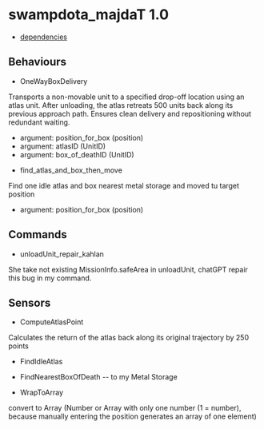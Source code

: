 swampdota_majdaT 1.0
====

* [dependencies](./dependencies.json)


Behaviours
---

* OneWayBoxDelivery

Transports a non-movable unit to a specified drop-off location using an atlas unit.
After unloading, the atlas retreats 500 units back along its previous approach path.
Ensures clean delivery and repositioning without redundant waiting.
- argument: position_for_box (position)
- argument: atlasID (UnitID)
- argument: box_of_deathID (UnitID)


* find_atlas_and_box_then_move

Find one idle atlas and box nearest metal storage and moved tu target position
- argument: position_for_box (position)


Commands
---

* unloadUnit_repair_kahlan

She take not existing MissionInfo.safeArea in unloadUnit, chatGPT repair this bug in my command.

Sensors
---

* ComputeAtlasPoint

Calculates the return of the atlas back along its original trajectory by 250 points

* FindIdleAtlas

* FindNearestBoxOfDeath   	-- to my Metal Storage

* WrapToArray 				

convert to Array (Number or Array with only one number (1 = number),
because manually entering the position generates an array of one element)